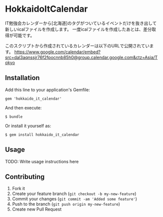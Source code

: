 # HokkaidoItCalendar

IT勉強会カレンダーから[北海道]のタグがついているイベントだけを抜き出して新しいicalファイルを作成します。
一度icalファイルを作成したあとは、差分取得が可能です。

このスクリプトから作成されているカレンダーは以下のURLで公開されています。
https://www.google.com/calendar/embed?src=dal3aqnssjr76f2fpocnnb85h0@group.calendar.google.com&ctz=Asia/Tokyo

## Installation

Add this line to your application's Gemfile:

    gem 'hokkaido_it_calendar'

And then execute:

    $ bundle

Or install it yourself as:

    $ gem install hokkaido_it_calendar

## Usage

TODO: Write usage instructions here

## Contributing

1. Fork it
2. Create your feature branch (`git checkout -b my-new-feature`)
3. Commit your changes (`git commit -am 'Added some feature'`)
4. Push to the branch (`git push origin my-new-feature`)
5. Create new Pull Request
